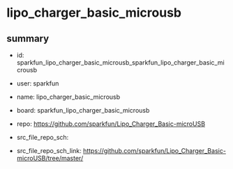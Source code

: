 # lipo_charger_basic_microusb
 
## summary 
* id: sparkfun_lipo_charger_basic_microusb_sparkfun_lipo_charger_basic_microusb
* user: sparkfun
* name: lipo_charger_basic_microusb
* board: sparkfun_lipo_charger_basic_microusb
* repo: https://github.com/sparkfun/Lipo_Charger_Basic-microUSB



* src_file_repo_sch: 
* src_file_repo_sch_link: https://github.com/sparkfun/Lipo_Charger_Basic-microUSB/tree/master/






